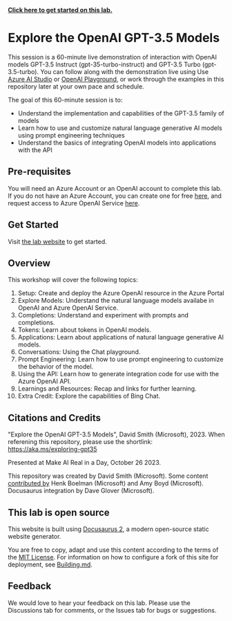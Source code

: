 **[Click here to get started on this lab.](https://revodavid.github.io/openai-prompt-engineering-lab/)**

# Explore the OpenAI GPT-3.5 Models

This session is a 60-minute live demonstration of interaction with OpenAI models GPT-3.5 Instruct (gpt-35-turbo-instruct) and GPT-3.5 Turbo (gpt-3.5-turbo). You can follow along with the demonstration live using Use [Azure AI Studio](https://oai.azure.com/portal) or [OpenAI Playground](https://platform.openai.com/playground), or work through the examples in this repository later at your own pace and schedule.

The goal of this 60-minute session is to:
  * Understand the implementation and capabilities of the GPT-3.5 family of models
  * Learn how to use and customize natural language generative AI models using prompt engineering techniques
  * Understand the basics of integrating OpenAI models into applications with the API

## Pre-requisites

You will need an Azure Account or an OpenAI account to complete this lab. If you do not have an Azure Account, you can create one for free [here](https://azure.microsoft.com/en-us/free/), and request access to Azure OpenAI Service [here](https://aka.ms/oai/access).

## Get Started

Visit [the lab website](https://revodavid.github.io/openai-prompt-engineering-lab/) to get started.

## Overview

This workshop will cover the following topics:

1. Setup: Create and deploy the Azure OpenAI resource in the Azure Portal
1. Explore Models: Understand the natural language models availabe in OpenAI and Azure OpenAI Service.
1. Completions: Understand and experiment with prompts and completions.
1. Tokens: Learn about tokens in OpenAI models.
1. Applications: Learn about applications of natural language generative AI models.
1. Conversations: Using the Chat playground.
1. Prompt Engineering: Learn how to use prompt engineering to customize the behavior of the model.
1. Using the API: Learn how to generate integration code for use with the Azure OpenAI API.
1. Learnings and Resources: Recap and links for further learning.
1. Extra Credit: Explore the capabilities of Bing Chat.

## Citations and Credits

"Explore the OpenAI GPT-3.5 Models", David Smith (Microsoft), 2023. 
When referening this repository, please use the shortlink: https://aka.ms/exploring-gpt35

Presented at Make AI Real in a Day, October 26 2023. 

This repository was created by David Smith (Microsoft). Some content [contributed by](https://github.com/hnky/AzureOpenAIService-Workshop) Henk Boelman (Microsoft) and Amy Boyd (Microsoft). Docusaurus integration by Dave Glover (Microsoft).

## This lab is open source

This website is built using [Docusaurus 2](https://docusaurus.io/), a modern open-source static website generator.

You are free to copy, adapt and use this content according to the terms of the [MIT License](LICENSE). For information on how to configure a fork of this site for deployment, see [Building.md](Building.md).

## Feedback

We would love to hear your feedback on this lab. Please use the Discussions tab for comments, or the Issues tab for bugs or suggestions.

